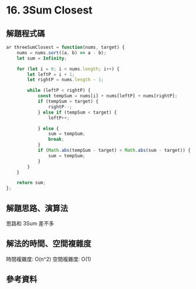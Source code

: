 # 16. 3Sum Closest

## 解題程式碼

```javascript
ar threeSumClosest = function(nums, target) {
    nums = nums.sort((a, b) => a - b);
    let sum = Infinity;

    for (let i = 0; i < nums.length; i++) {
        let leftP = i + 1;
        let rightP = nums.length - 1;

        while (leftP < rightP) {
            const tempSum = nums[i] + nums[leftP] + nums[rightP];
            if (tempSum > target) {
                rightP--;
            } else if (tempSum < target) {
                leftP++;

            } else {
                sum = tempSum;
                break;
            }
            if (Math.abs(tempSum - target) < Math.abs(sum - target)) {
                sum = tempSum;
            }
        }
    }

    return sum;
};
```

## 解題思路、演算法

思路和 3Sum 差不多

## 解法的時間、空間複雜度

時間複雜度: O(n^2)
空間複雜度: O(1)

## 參考資料
